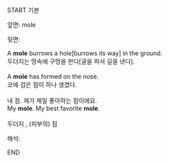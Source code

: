 START
기본

앞면:
mole


뒷면:
<div>A <strong>mole</strong> burrows a hole[burrows its way] in the ground. </div><div><div>두더지는 땅속에 구멍을 판다[굴을 파서 길을 낸다].</div></div><div><br></div><div><div>A <strong>mole</strong> has formed on the nose. </div><div><div>코에 검은 점이 하나 생겼다.</div></div></div><div><br></div><div><div><div>내 점. 제가 제일 좋아하는 점이에요.</div></div><div><div>My <strong>mole</strong>. My best favorite <strong>mole</strong>.</div></div></div><div><br></div><div>두더지 , (피부의) 점</div>


해석:

END